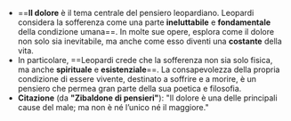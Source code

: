 - ==**Il dolore** è il tema centrale del pensiero leopardiano. Leopardi considera la sofferenza come una parte **ineluttabile** e **fondamentale** della condizione umana==. In molte sue opere, esplora come il dolore non solo sia inevitabile, ma anche come esso diventi una **costante** della vita.
- In particolare, ==Leopardi crede che la sofferenza non sia solo fisica, ma anche **spirituale** e **esistenziale**==. La consapevolezza della propria condizione di essere vivente, destinato a soffrire e a morire, è un pensiero che permea gran parte della sua poetica e filosofia.
- **Citazione** (da **"Zibaldone di pensieri"**): "Il dolore è una delle principali cause del male; ma non è né l’unico né il maggiore."